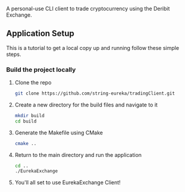 
A personal-use CLI client to trade cryptocurrency using the Deribit Exchange.

<!-- GETTING STARTED -->
## Application Setup

This is a tutorial to get a local copy up and running follow these simple steps.

### Build the project locally

1. Clone the repo
   ```sh
   git clone https://github.com/string-eureka/tradingClient.git
   ```
2. Create a new directory for the build files and navigate to it
   ```sh
   mkdir build
   cd build 
   ```
3. Generate the Makefile using CMake
   ```sh
   cmake ..
   ```
4. Return to the main directory and run the application 
   ```sh
   cd ..
   ./EurekaExchange
   ```
6. You'll all set to use EurekaExchange Client!
